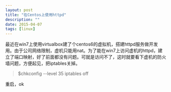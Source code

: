 ```yaml
---
layout: post
title: "在Centos上使用httpd"
description: ""
date: 2015-04-07
tags: [linux]
---
```


最近在win7上使用virtualbox建了个centos6的虚拟机，搭建httpd服务做开发用。由于公司网络限制，虚机只能用nat。为了能在win7上访问虚机的httpd，建立了端口映射，好了前面都没有问题。可就是访问不了，这时就要看下虚机的防火墙问题，方便起见，把iptables关掉。

> $chkconfig --level 35 iptables off

重启，ok
